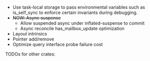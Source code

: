 - Use task-local storage to pass environmental variables such as is_self_sync to enforce certain invariants during debugging.
- ~~NOW: Async suspense~~
    - Allow suspended async under inflated-suspense to commit
    - Async reconcile has_mailbox_update optimization
- Layout intrinsics
- Pointer add/remove
- Optimize query interface probe failure cost


TODOs for other crates:
